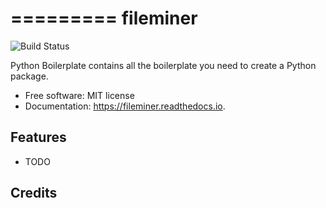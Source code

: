 =========
fileminer
=========

![Build Status](https://github.com/DanSchl/fileminer/workflows/pythonapp/badge.svg)


Python Boilerplate contains all the boilerplate you need to create a Python package.


* Free software: MIT license
* Documentation: https://fileminer.readthedocs.io.


Features
--------

* TODO

Credits
-------
